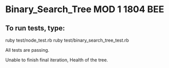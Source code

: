 # Binary_Search_Tree MOD 1 1804 BEE

## To run tests, type:

ruby test/node_test.rb
ruby test/binary_search_tree_test.rb

All tests are passing.

Unable to finish final iteration, Health of the tree. 
